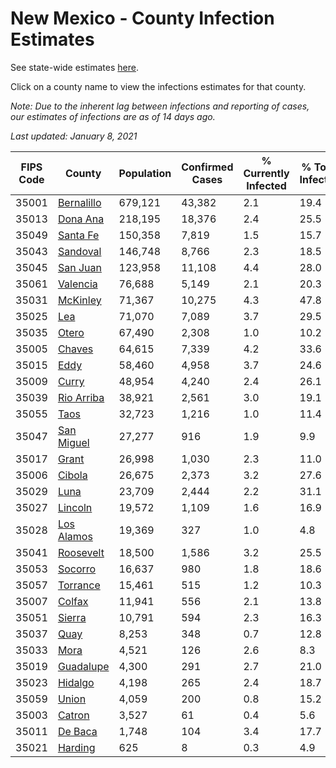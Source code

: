 # New Mexico - County Infection Estimates

See state-wide estimates [here](/infections/us-nm).

Click on a county name to view the infections estimates for that county.

*Note: Due to the inherent lag between infections and reporting of cases, our estimates of infections are as of 14 days ago.*

*Last updated: January 8, 2021*

|   FIPS Code |                   County |   Population |   Confirmed Cases |   % Currently Infected |   % Total Infected |
|-------------|--------------------------|--------------|-------------------|------------------------|--------------------|
|       35001 | [Bernalillo](bernalillo) |      679,121 |            43,382 |                    2.1 |               19.4 |
|       35013 |     [Dona Ana](dona-ana) |      218,195 |            18,376 |                    2.4 |               25.5 |
|       35049 |     [Santa Fe](santa-fe) |      150,358 |             7,819 |                    1.5 |               15.7 |
|       35043 |     [Sandoval](sandoval) |      146,748 |             8,766 |                    2.3 |               18.5 |
|       35045 |     [San Juan](san-juan) |      123,958 |            11,108 |                    4.4 |               28.0 |
|       35061 |     [Valencia](valencia) |       76,688 |             5,149 |                    2.1 |               20.3 |
|       35031 |     [McKinley](mckinley) |       71,367 |            10,275 |                    4.3 |               47.8 |
|       35025 |               [Lea](lea) |       71,070 |             7,089 |                    3.7 |               29.5 |
|       35035 |           [Otero](otero) |       67,490 |             2,308 |                    1.0 |               10.2 |
|       35005 |         [Chaves](chaves) |       64,615 |             7,339 |                    4.2 |               33.6 |
|       35015 |             [Eddy](eddy) |       58,460 |             4,958 |                    3.7 |               24.6 |
|       35009 |           [Curry](curry) |       48,954 |             4,240 |                    2.4 |               26.1 |
|       35039 | [Rio Arriba](rio-arriba) |       38,921 |             2,561 |                    3.0 |               19.1 |
|       35055 |             [Taos](taos) |       32,723 |             1,216 |                    1.0 |               11.4 |
|       35047 | [San Miguel](san-miguel) |       27,277 |               916 |                    1.9 |                9.9 |
|       35017 |           [Grant](grant) |       26,998 |             1,030 |                    2.3 |               11.0 |
|       35006 |         [Cibola](cibola) |       26,675 |             2,373 |                    3.2 |               27.6 |
|       35029 |             [Luna](luna) |       23,709 |             2,444 |                    2.2 |               31.1 |
|       35027 |       [Lincoln](lincoln) |       19,572 |             1,109 |                    1.6 |               16.9 |
|       35028 | [Los Alamos](los-alamos) |       19,369 |               327 |                    1.0 |                4.8 |
|       35041 |   [Roosevelt](roosevelt) |       18,500 |             1,586 |                    3.2 |               25.5 |
|       35053 |       [Socorro](socorro) |       16,637 |               980 |                    1.8 |               18.6 |
|       35057 |     [Torrance](torrance) |       15,461 |               515 |                    1.2 |               10.3 |
|       35007 |         [Colfax](colfax) |       11,941 |               556 |                    2.1 |               13.8 |
|       35051 |         [Sierra](sierra) |       10,791 |               594 |                    2.3 |               16.3 |
|       35037 |             [Quay](quay) |        8,253 |               348 |                    0.7 |               12.8 |
|       35033 |             [Mora](mora) |        4,521 |               126 |                    2.6 |                8.3 |
|       35019 |   [Guadalupe](guadalupe) |        4,300 |               291 |                    2.7 |               21.0 |
|       35023 |       [Hidalgo](hidalgo) |        4,198 |               265 |                    2.4 |               18.7 |
|       35059 |           [Union](union) |        4,059 |               200 |                    0.8 |               15.2 |
|       35003 |         [Catron](catron) |        3,527 |                61 |                    0.4 |                5.6 |
|       35011 |       [De Baca](de-baca) |        1,748 |               104 |                    3.4 |               17.7 |
|       35021 |       [Harding](harding) |          625 |                 8 |                    0.3 |                4.9 |